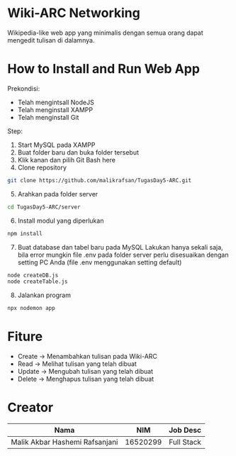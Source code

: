 # Wiki-ARC Networking
Wikipedia-like web app yang minimalis dengan semua orang dapat mengedit tulisan di dalamnya.

# How to Install and Run Web App
Prekondisi:
  * Telah mengintsall NodeJS
  * Telah menginstall XAMPP
  * Telah menginstall Git

Step:
1. Start MySQL pada XAMPP
2. Buat folder baru dan buka folder tersebut
3. Klik kanan dan pilih Git Bash here
4. Clone repository
```bash
git clone https://github.com/malikrafsan/TugasDay5-ARC.git
```
5. Arahkan pada folder server
```bash
cd TugasDay5-ARC/server
```
6. Install modul yang diperlukan
```bash
npm install
```
7. Buat database dan tabel baru pada MySQL
Lakukan hanya sekali saja, bila error mungkin file .env pada folder server perlu disesuaikan dengan setting PC Anda
(file .env menggunakan setting default)
```bash
node createDB.js
node createTable.js
```
8. Jalankan program
```bash
npx nodemon app
```

# Fiture
  * Create -> Menambahkan tulisan pada Wiki-ARC
  * Read -> Melihat tulisan yang telah dibuat
  * Update -> Mengubah tulisan yang telah dibuat
  * Delete -> Menghapus tulisan yang telah dibuat

# Creator
| Nama               | NIM     | Job Desc  |
|--------------------|---------|-----------|
| Malik Akbar Hashemi Rafsanjani | 16520299 | Full Stack |
